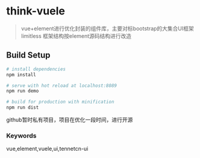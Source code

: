 # think-vuele

> vue+element进行优化封装的组件库，主要对标bootstrap的大集合UI框架limitless
> 框架结构按element源码结构进行改造

## Build Setup

``` bash
# install dependencies
npm install

# serve with hot reload at localhost:8089
npm run demo

# build for production with minification
npm run dist
```

github暂时私有项目，项目在优化一段时间，进行开源

### Keywords
vue,element,vuele,ui,tennetcn-ui